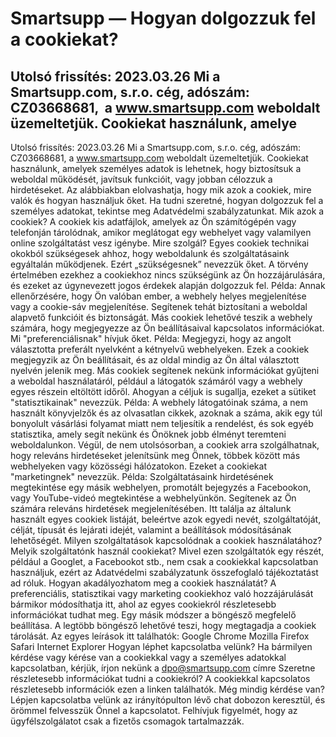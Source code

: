 # Smartsupp — Hogyan dolgozzuk fel a cookiekat?
## Utolsó frissítés: 2023.03.26 Mi a Smartsupp.com, s.r.o. cég, adószám: CZ03668681,  a www.smartsupp.com weboldalt üzemeltetjük. Cookiekat használunk, amelye
Utolsó frissítés: 2023.03.26
Mi a Smartsupp.com, s.r.o. cég, adószám: CZ03668681, a www.smartsupp.com weboldalt üzemeltetjük. Cookiekat használunk, amelyek személyes adatok is lehetnek, hogy biztosítsuk a weboldal működését, javítsuk funkcióit, vagy jobban célozzuk a hirdetéseket.
Az alábbiakban elolvashatja, hogy mik azok a cookiek, mire valók és hogyan használjuk őket. Ha tudni szeretné, hogyan dolgozzuk fel a személyes adatokat, tekintse meg Adatvédelmi szabályzatunkat.
Mik azok a cookiek?
A cookiek kis adatfájlok, amelyek az Ön számítógépén vagy telefonján tárolódnak, amikor meglátogat egy webhelyet vagy valamilyen online szolgáltatást vesz igénybe.
Mire szolgál?
Egyes cookiek technikai okokból szükségesek ahhoz, hogy weboldalunk és szolgáltatásaink egyáltalán működjenek. Ezért „szükségesnek” nevezzük őket. A törvény értelmében ezekhez a cookiekhoz nincs szükségünk az Ön hozzájárulására, és ezeket az úgynevezett jogos érdekek alapján dolgozzuk fel.
Példa: Annak ellenőrzésére, hogy Ön valóban ember, a webhely helyes megjelenítése vagy a cookie-sáv megjelenítése. Segítenek tehát biztosítani a weboldal alapvető funkcióit és biztonságát.
Más cookiek lehetővé teszik a webhely számára, hogy megjegyezze az Ön beállításaival kapcsolatos információkat. Mi "preferenciálisnak" hívjuk őket.
Példa: Megjegyzi, hogy az angolt választotta preferált nyelvként a kétnyelvű webhelyeken. Ezek a cookiek megjegyzik az Ön beállításait, és az oldal mindig az Ön által választott nyelvén jelenik meg.
Más cookiek segítenek nekünk információkat gyűjteni a weboldal használatáról, például a látogatók számáról vagy a webhely egyes részein eltöltött időről. Ahogyan a céljuk is sugallja, ezeket a sütiket "statisztikainak" nevezzük.
Példa: A webhely látogatóinak száma, a nem használt könyvjelzők és az olvasatlan cikkek, azoknak a száma, akik egy túl bonyolult vásárlási folyamat miatt nem teljesítik a rendelést, és sok egyéb statisztika, amely segít nekünk és Önöknek jobb élményt teremteni weboldalunkon.
Végül, de nem utolsósorban, a cookiek arra szolgálhatnak, hogy releváns hirdetéseket jelenítsünk meg Önnek, többek között más webhelyeken vagy közösségi hálózatokon. Ezeket a cookiekat "marketingnek" nevezzük.
Példa: Szolgáltatásaink hirdetésének megtekintése egy másik webhelyen, promotált bejegyzés a Facebookon, vagy YouTube-videó megtekintése a webhelyünkön. Segítenek az Ön számára releváns hirdetések megjelenítésében.
Itt találja az általunk használt egyes cookiek listáját, beleértve azok egyedi nevét, szolgáltatóját, célját, típusát és lejárati idejét, valamint a beállítások módosításának lehetőségét.
Milyen szolgáltatások kapcsolódnak a cookiek használatához? Melyik szolgáltatónk használ cookiekat?
Mivel ezen szolgáltatók egy részét, például a Googlet, a Facebookot stb., nem csak a cookiekkal kapcsolatban használjuk, ezért az Adatvédelmi szabályzatunk összefoglaló tájékoztatást ad róluk.
Hogyan akadályozhatom meg a cookiek használatát?
A preferenciális, statisztikai vagy marketing cookiekhoz való hozzájárulását bármikor módosíthatja itt, ahol az egyes cookiekról részletesebb információkat tudhat meg.
Egy másik módszer a böngésző megfelelő beállítása. A legtöbb böngésző lehetővé teszi, hogy megtagadja a cookiek tárolását.
Az egyes leírások itt találhatók:
Google Chrome
Mozilla Firefox
Safari
Internet Explorer
Hogyan léphet kapcsolatba velünk?
Ha bármilyen kérdése vagy kérése van a cookiekkal vagy a személyes adatokkal kapcsolatban, kérjük, írjon nekünk a dpo@smartsupp.com címre
Szeretne részletesebb információkat tudni a cookiekról?
A cookiekkal kapcsolatos részletesebb információk ezen a linken találhatók.
Még mindig kérdése van? Lépjen kapcsolatba velünk az irányítópulton lévő chat dobozon keresztül, és örömmel felvesszük Önnel a kapcsolatot. Felhívjuk figyelmét, hogy az ügyfélszolgálatot csak a fizetős csomagok tartalmazzák.

